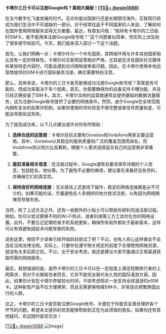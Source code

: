 **卡塔尔三日卡可以注册Google吗？真相大揭秘！[[TG💪+ @esim1088](https://t.me/s/esim1088)]**

在当今数字化飞速发展的时代，无论你是出国旅行还是长期居住海外，互联网已经成为我们生活中不可或缺的一部分。对于经常往返于不同国家的人来说，了解如何在国外使用网络服务显得尤为重要。最近，有朋友问我：“我持有卡塔尔的三日临时SIM卡，能不能用来注册Google账号呢？”这个问题看似简单，但实际上涉及到了很多细节和技巧。今天，我们就来深入探讨一下这个话题。

首先，让我们明确一点：卡塔尔作为一个中东国家，其网络环境与许多其他国家相比具有一定的特殊性。卡塔尔对互联网监管相对严格，尤其是在涉及国际社交媒体和某些特定内容时，可能会遇到访问限制或审查问题。因此，在卡塔尔使用本地运营商提供的SIM卡进行国际服务注册，确实需要特别注意。

那么，具体来说，卡塔尔的三日卡是否能够成功注册Google账号呢？答案是有可能的，但成功率取决于多个因素。首先，你需要确保你的设备支持卡槽功能，并且已经正确安装了SIM卡。其次，卡塔尔当地的运营商通常会提供基础的数据流量服务，这为注册Google账号提供了必要的网络条件。然而，由于Google在全球范围内拥有复杂的反欺诈机制，如果你使用的号码信息不够完整或者信号质量较差，可能会导致验证失败。

为了提高成功率，以下几点建议或许对你有所帮助：

1. **选择合适的运营商**：卡塔尔目前主要有Ooredoo和Vodafone两家主要运营商。其中，Ooredoo以其稳定的服务质量和广泛的覆盖范围而闻名，而Vodafone则以性价比高著称。根据个人需求选择适合自己的运营商非常重要。
   
2. **提前准备相关信息**：在注册过程中，Google通常会要求填写详细的个人信息，包括姓名、地址等。为了避免不必要的麻烦，建议事先准备好这些资料，并确保它们的真实性。

3. **保持良好的网络连接**：无论是线上还是线下操作，稳定的网络连接都是必不可少的。如果可能的话，尽量避免在人多拥挤的地方尝试注册，以免因为网络拥堵而导致失败。

当然，除了上述方法之外，还有一些额外的小贴士可以帮助你顺利完成注册过程。例如，你可以尝试更换不同的Wi-Fi热点，或者利用第三方工具优化你的网络设置。此外，不要忘记定期检查手机系统更新，确保所有软件都处于最新版本，这样可以有效避免因技术问题导致的失败。

说到这里，相信不少读者已经开始跃跃欲试了吧？不过，也有人担心这样做会不会违反当地法律法规。实际上，只要你在遵守相关规定的前提下合理使用网络资源，就没有太多后顾之忧。不过，出于安全考虑，我还是建议大家尽量通过正规渠道获取所需的网络服务。

最后，我想强调的是，虽然卡塔尔的三日卡可以在一定程度上满足短期旅行者的上网需求，但对于长期居住者而言，它并不能完全替代永久性的国际漫游方案。因此，如果你计划在卡塔尔停留较长时间，不妨考虑购买一张支持全球漫游的eSIM卡。这种新型产品不仅方便携带，而且无需更换物理SIM卡，非常适合频繁跨国出行的人群。

总之，卡塔尔的三日卡是否能注册Google账号，关键在于你能否妥善处理好各个环节的问题。希望本文提供的信息能够帮助到正在为此烦恼的朋友。如果你还有其他疑问，欢迎随时留言交流！

[[TG💪+ @esim1088](https://t.me/s/esim1088) ![Image](https://i.postimg.cc/4NQfJmqS/Snipaste-2025-05-13-00-14-12.png)]